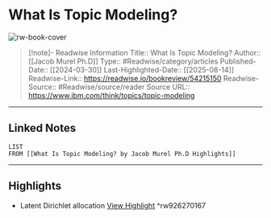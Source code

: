 # What Is Topic Modeling?

![rw-book-cover](https://www.ibm.com/content/dam/connectedassets-adobe-cms/worldwide-content/stock-assets/getty/image/photography/c7/7a/20220503startitgrupne-53919.jpg/_jcr_content/renditions/cq5dam.web.1280.1280.jpeg)
<br>
>[!note]- Readwise Information
>Title:: What Is Topic Modeling?
>Author:: [[Jacob Murel Ph.D]]
>Type:: #Readwise/category/articles
>Published-Date:: [[2024-03-30]]
>Last-Highlighted-Date:: [[2025-08-14]]
>Readwise-Link:: https://readwise.io/bookreview/54215150
>Readwise-Source:: #Readwise/source/reader
>Source URL:: https://www.ibm.com/think/topics/topic-modeling
--- 

## Linked Notes
```dataview
LIST
FROM [[What Is Topic Modeling? by Jacob Murel Ph.D Highlights]]
```

---

## Highlights
- Latent Dirichlet allocation [View Highlight](https://readwise.io/open/926270167) ^rw926270167
